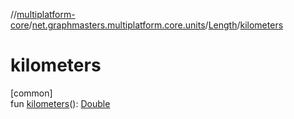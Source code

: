 //[multiplatform-core](../../../index.md)/[net.graphmasters.multiplatform.core.units](../index.md)/[Length](index.md)/[kilometers](kilometers.md)

# kilometers

[common]\
fun [kilometers](kilometers.md)(): [Double](https://kotlinlang.org/api/latest/jvm/stdlib/kotlin/-double/index.html)
